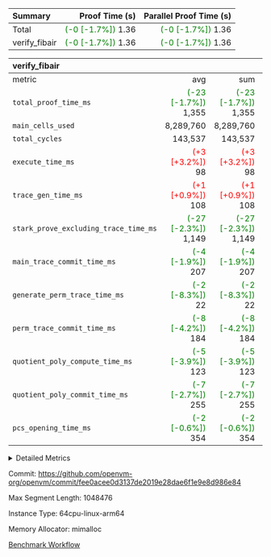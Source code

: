 | Summary | Proof Time (s) | Parallel Proof Time (s) |
|:---|---:|---:|
| Total | <span style='color: green'>(-0 [-1.7%])</span> 1.36 | <span style='color: green'>(-0 [-1.7%])</span> 1.36 |
| verify_fibair | <span style='color: green'>(-0 [-1.7%])</span> 1.36 | <span style='color: green'>(-0 [-1.7%])</span> 1.36 |


| verify_fibair |||||
|:---|---:|---:|---:|---:|
|metric|avg|sum|max|min|
| `total_proof_time_ms ` | <span style='color: green'>(-23 [-1.7%])</span> 1,355 | <span style='color: green'>(-23 [-1.7%])</span> 1,355 | <span style='color: green'>(-23 [-1.7%])</span> 1,355 | <span style='color: green'>(-23 [-1.7%])</span> 1,355 |
| `main_cells_used     ` |  8,289,760 |  8,289,760 |  8,289,760 |  8,289,760 |
| `total_cycles        ` |  143,537 |  143,537 |  143,537 |  143,537 |
| `execute_time_ms     ` | <span style='color: red'>(+3 [+3.2%])</span> 98 | <span style='color: red'>(+3 [+3.2%])</span> 98 | <span style='color: red'>(+3 [+3.2%])</span> 98 | <span style='color: red'>(+3 [+3.2%])</span> 98 |
| `trace_gen_time_ms   ` | <span style='color: red'>(+1 [+0.9%])</span> 108 | <span style='color: red'>(+1 [+0.9%])</span> 108 | <span style='color: red'>(+1 [+0.9%])</span> 108 | <span style='color: red'>(+1 [+0.9%])</span> 108 |
| `stark_prove_excluding_trace_time_ms` | <span style='color: green'>(-27 [-2.3%])</span> 1,149 | <span style='color: green'>(-27 [-2.3%])</span> 1,149 | <span style='color: green'>(-27 [-2.3%])</span> 1,149 | <span style='color: green'>(-27 [-2.3%])</span> 1,149 |
| `main_trace_commit_time_ms` | <span style='color: green'>(-4 [-1.9%])</span> 207 | <span style='color: green'>(-4 [-1.9%])</span> 207 | <span style='color: green'>(-4 [-1.9%])</span> 207 | <span style='color: green'>(-4 [-1.9%])</span> 207 |
| `generate_perm_trace_time_ms` | <span style='color: green'>(-2 [-8.3%])</span> 22 | <span style='color: green'>(-2 [-8.3%])</span> 22 | <span style='color: green'>(-2 [-8.3%])</span> 22 | <span style='color: green'>(-2 [-8.3%])</span> 22 |
| `perm_trace_commit_time_ms` | <span style='color: green'>(-8 [-4.2%])</span> 184 | <span style='color: green'>(-8 [-4.2%])</span> 184 | <span style='color: green'>(-8 [-4.2%])</span> 184 | <span style='color: green'>(-8 [-4.2%])</span> 184 |
| `quotient_poly_compute_time_ms` | <span style='color: green'>(-5 [-3.9%])</span> 123 | <span style='color: green'>(-5 [-3.9%])</span> 123 | <span style='color: green'>(-5 [-3.9%])</span> 123 | <span style='color: green'>(-5 [-3.9%])</span> 123 |
| `quotient_poly_commit_time_ms` | <span style='color: green'>(-7 [-2.7%])</span> 255 | <span style='color: green'>(-7 [-2.7%])</span> 255 | <span style='color: green'>(-7 [-2.7%])</span> 255 | <span style='color: green'>(-7 [-2.7%])</span> 255 |
| `pcs_opening_time_ms ` | <span style='color: green'>(-2 [-0.6%])</span> 354 | <span style='color: green'>(-2 [-0.6%])</span> 354 | <span style='color: green'>(-2 [-0.6%])</span> 354 | <span style='color: green'>(-2 [-0.6%])</span> 354 |



<details>
<summary>Detailed Metrics</summary>

|  | verify_program_compile_ms | total_cells | stark_prove_excluding_trace_time_ms | quotient_poly_compute_time_ms | quotient_poly_commit_time_ms | perm_trace_commit_time_ms | pcs_opening_time_ms | main_trace_commit_time_ms |
| --- | --- | --- | --- | --- | --- | --- | --- |
|  | 5 | 65,536 | 66 | 3 | 14 | 0 | 36 | 13 | 

| air_name | rows | quotient_deg | main_cols | interactions | constraints | cells |
| --- | --- | --- | --- | --- | --- | --- |
| AccessAdapterAir<2> |  | 4 |  | 5 | 11 |  | 
| AccessAdapterAir<4> |  | 4 |  | 5 | 11 |  | 
| AccessAdapterAir<8> |  | 4 |  | 5 | 11 |  | 
| FibonacciAir | 32,768 | 1 | 2 |  | 5 | 65,536 | 
| FriReducedOpeningAir |  | 4 |  | 39 | 60 |  | 
| NativePoseidon2Air<BabyBearParameters>, 1> |  | 4 |  | 136 | 530 |  | 
| PhantomAir |  | 4 |  | 3 | 4 |  | 
| ProgramAir |  | 1 |  | 1 | 4 |  | 
| VariableRangeCheckerAir |  | 1 |  | 1 | 4 |  | 
| VmAirWrapper<AluNativeAdapterAir, FieldArithmeticCoreAir> |  | 4 |  | 15 | 23 |  | 
| VmAirWrapper<BranchNativeAdapterAir, BranchEqualCoreAir<1> |  | 4 |  | 11 | 22 |  | 
| VmAirWrapper<JalNativeAdapterAir, JalCoreAir> |  | 4 |  | 7 | 6 |  | 
| VmAirWrapper<NativeAdapterAir<2, 0>, PublicValuesCoreAir> |  | 4 |  | 11 | 22 |  | 
| VmAirWrapper<NativeLoadStoreAdapterAir<1>, NativeLoadStoreCoreAir<1> |  | 4 |  | 15 | 16 |  | 
| VmAirWrapper<NativeLoadStoreAdapterAir<4>, NativeLoadStoreCoreAir<4> |  | 4 |  | 15 | 16 |  | 
| VmAirWrapper<NativeVectorizedAdapterAir<4>, FieldExtensionCoreAir> |  | 4 |  | 15 | 23 |  | 
| VmConnectorAir |  | 4 |  | 3 | 8 |  | 
| VolatileBoundaryAir |  | 4 |  | 4 | 16 |  | 

| group | trace_gen_time_ms | total_proof_time_ms | total_cycles | total_cells | stark_prove_excluding_trace_time_ms | quotient_poly_compute_time_ms | quotient_poly_commit_time_ms | perm_trace_commit_time_ms | pcs_opening_time_ms | main_trace_commit_time_ms | main_cells_used | generate_perm_trace_time_ms | execute_time_ms |
| --- | --- | --- | --- | --- | --- | --- | --- | --- | --- | --- | --- | --- | --- |
| verify_fibair | 108 | 1,355 | 143,537 | 23,616,152 | 1,149 | 123 | 255 | 184 | 354 | 207 | 8,289,760 | 22 | 98 | 

| group | air_name | rows | prep_cols | perm_cols | main_cols | cells |
| --- | --- | --- | --- | --- | --- | --- |
| verify_fibair | AccessAdapterAir<2> | 32,768 |  | 12 | 11 | 753,664 | 
| verify_fibair | AccessAdapterAir<4> | 16,384 |  | 12 | 13 | 409,600 | 
| verify_fibair | AccessAdapterAir<8> | 128 |  | 12 | 17 | 3,712 | 
| verify_fibair | FriReducedOpeningAir | 1,024 |  | 44 | 27 | 72,704 | 
| verify_fibair | NativePoseidon2Air<BabyBearParameters>, 1> | 16,384 |  | 160 | 399 | 9,158,656 | 
| verify_fibair | PhantomAir | 4,096 |  | 8 | 6 | 57,344 | 
| verify_fibair | ProgramAir | 8,192 |  | 8 | 10 | 147,456 | 
| verify_fibair | VariableRangeCheckerAir | 262,144 | 2 | 8 | 1 | 2,359,296 | 
| verify_fibair | VmAirWrapper<AluNativeAdapterAir, FieldArithmeticCoreAir> | 131,072 |  | 20 | 29 | 6,422,528 | 
| verify_fibair | VmAirWrapper<BranchNativeAdapterAir, BranchEqualCoreAir<1> | 16,384 |  | 16 | 23 | 638,976 | 
| verify_fibair | VmAirWrapper<JalNativeAdapterAir, JalCoreAir> | 4,096 |  | 12 | 9 | 86,016 | 
| verify_fibair | VmAirWrapper<NativeLoadStoreAdapterAir<1>, NativeLoadStoreCoreAir<1> | 32,768 |  | 24 | 22 | 1,507,328 | 
| verify_fibair | VmAirWrapper<NativeLoadStoreAdapterAir<4>, NativeLoadStoreCoreAir<4> | 16,384 |  | 24 | 31 | 901,120 | 
| verify_fibair | VmAirWrapper<NativeVectorizedAdapterAir<4>, FieldExtensionCoreAir> | 8,192 |  | 20 | 38 | 475,136 | 
| verify_fibair | VmConnectorAir | 2 | 1 | 8 | 4 | 24 | 
| verify_fibair | VolatileBoundaryAir | 32,768 |  | 8 | 11 | 622,592 | 

</details>


Commit: https://github.com/openvm-org/openvm/commit/fee0acee0d3137de2019e28dae6f1e9e8d986e84

Max Segment Length: 1048476

Instance Type: 64cpu-linux-arm64

Memory Allocator: mimalloc

[Benchmark Workflow](https://github.com/openvm-org/openvm/actions/runs/13290893550)
